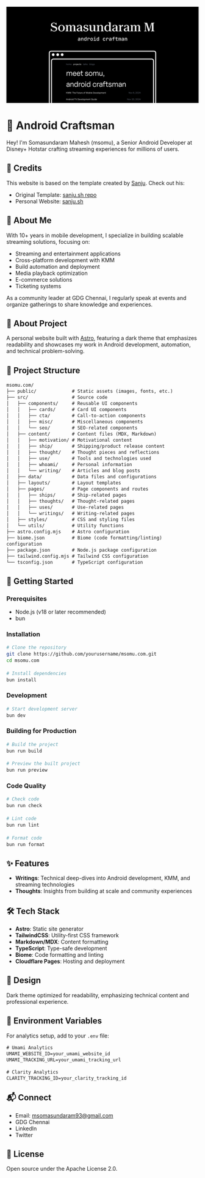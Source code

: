 ![ A website with navigation links for "home", "writing", and "thoughts" built by Android Craftsman msomu](./public/images/ogimage.png)

# 🚀 Android Craftsman
Hey! I'm Somasundaram Mahesh (msomu), a Senior Android Developer at Disney+ Hotstar crafting streaming experiences for millions of users.

## 🙏 Credits
This website is based on the template created by [Sanju](https://github.com/Spikeysanju). Check out his:
- Original Template: [sanju.sh repo](https://github.com/Spikeysanju/sanju.sh)
- Personal Website: [sanju.sh](https://sanju.sh)

## 💫 About Me
With 10+ years in mobile development, I specialize in building scalable streaming solutions, focusing on:
- Streaming and entertainment applications
- Cross-platform development with KMM
- Build automation and deployment
- Media playback optimization
- E-commerce solutions
- Ticketing systems

As a community leader at GDG Chennai, I regularly speak at events and organize gatherings to share knowledge and experiences.

## 📖 About Project
A personal website built with [Astro](https://astro.build/), featuring a dark theme that emphasizes readability and showcases my work in Android development, automation, and technical problem-solving.

## 📂 Project Structure
```
msomu.com/
├── public/             # Static assets (images, fonts, etc.)
├── src/                # Source code
│   ├── components/     # Reusable UI components
│   │   ├── cards/      # Card UI components
│   │   ├── cta/        # Call-to-action components
│   │   ├── misc/       # Miscellaneous components
│   │   └── seo/        # SEO-related components
│   ├── content/        # Content files (MDX, Markdown)
│   │   ├── motivation/ # Motivational content
│   │   ├── ship/       # Shipping/product release content
│   │   ├── thought/    # Thought pieces and reflections
│   │   ├── use/        # Tools and technologies used
│   │   ├── whoami/     # Personal information
│   │   └── writing/    # Articles and blog posts
│   ├── data/           # Data files and configurations
│   ├── layouts/        # Layout templates
│   ├── pages/          # Page components and routes
│   │   ├── ships/      # Ship-related pages
│   │   ├── thoughts/   # Thought-related pages
│   │   ├── uses/       # Use-related pages
│   │   └── writings/   # Writing-related pages
│   ├── styles/         # CSS and styling files
│   └── utils/          # Utility functions
├── astro.config.mjs    # Astro configuration
├── biome.json          # Biome (code formatting/linting) configuration
├── package.json        # Node.js package configuration
├── tailwind.config.mjs # Tailwind CSS configuration
└── tsconfig.json       # TypeScript configuration
```

## 🚀 Getting Started

### Prerequisites
- Node.js (v18 or later recommended)
- bun

### Installation
```bash
# Clone the repository
git clone https://github.com/yourusername/msomu.com.git
cd msomu.com

# Install dependencies
bun install
```

### Development
```bash
# Start development server
bun dev
```

### Building for Production
```bash
# Build the project
bun run build

# Preview the built project
bun run preview
```

### Code Quality
```bash
# Check code
bun run check

# Lint code
bun run lint

# Format code
bun run format
```

## ✨ Features
- **Writings**: Technical deep-dives into Android development, KMM, and streaming technologies
- **Thoughts**: Insights from building at scale and community experiences

## 🛠️ Tech Stack
- **Astro**: Static site generator
- **TailwindCSS**: Utility-first CSS framework
- **Markdown/MDX**: Content formatting
- **TypeScript**: Type-safe development
- **Biome**: Code formatting and linting
- **Cloudflare Pages**: Hosting and deployment

## 🎨 Design
Dark theme optimized for readability, emphasizing technical content and professional experience.

## 🔧 Environment Variables
For analytics setup, add to your `.env` file:

```plaintext
# Umami Analytics
UMAMI_WEBSITE_ID=your_umami_website_id
UMAMI_TRACKING_URL=your_umami_tracking_url

# Clarity Analytics
CLARITY_TRACKING_ID=your_clarity_tracking_id
```

## 📬 Connect
- Email: msomasundaram93@gmail.com
- GDG Chennai
- LinkedIn
- Twitter

## 📜 License
Open source under the Apache License 2.0.
